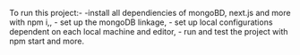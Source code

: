 To run this project:-
                    -install all dependiencies of mongoBD, next.js and more with npm i,,
                    - set up the mongoDB linkage,
                    - set up local configurations dependent on each local machine and editor,
                    - run and test the project with npm start and more.
                    
